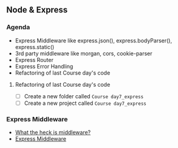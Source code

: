 ## Node & Express

### Agenda

- Express Middleware like express.json(), express.bodyParser(), express.static()
- 3rd party middleware like morgan, cors, cookie-parser
- Express Router
- Express Error Handling
- Refactoring of last Course day's code

1. Refactoring of last Course day's code

    - [ ] Create a new folder called `Course day7_express`
    - [ ] Create a new project called `Course day7_express`

### Express Middleware

- [What the heck is middleware?](https://www.youtube.com/watch?v=MIr1oxQ3pao)
- [Express Middleware](https://expressjs.com/en/guide/using-middleware.html)